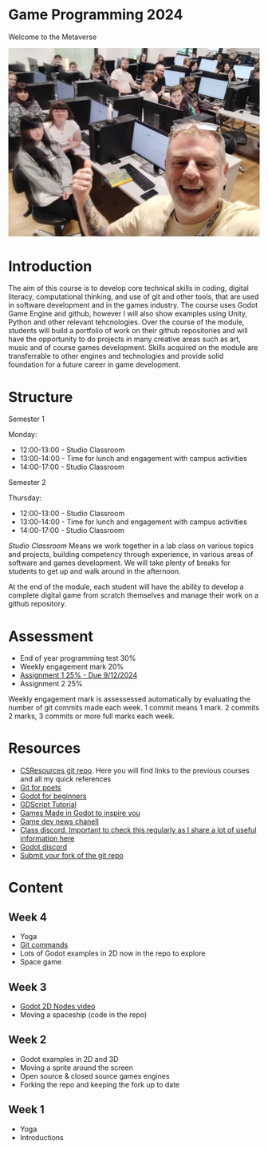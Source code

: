 # Game Programming 2024

Welcome to the Metaverse

[![YouTube](images/class_pic.jpg)](images/class_pic.jpg)

# Introduction

The aim of this course is to develop core technical skills in coding, digital literacy,  computational thinking, and use of git and other tools, that are used in software development and in the games industry. The course uses Godot Game Engine and github, however I will also show examples using Unity, Python and other relevant tehcnologies. Over the course of the module, students will build a portfolio of work on their github repositories and will have the opportunity to do projects in many creative areas such as art, music and of course games development. Skills acquired on the module are transferrable to other engines and technologies and provide solid foundation for a future career in game development.

# Structure

Semester 1

Monday:

- 12:00-13:00 - Studio Classroom
- 13:00-14:00 - Time for lunch and engagement with campus activities
- 14:00-17:00 - Studio Classroom

Semester 2

Thursday:

- 12:00-13:00 - Studio Classroom
- 13:00-14:00 - Time for lunch and engagement with campus activities
- 14:00-17:00 - Studio Classroom

*Studio Classroom* Means we work together in a lab class on various topics and projects, building competency through experience, in various areas of software and games development. We will take plenty of breaks for students to get up and walk around in the afternoon.

At the end of the module, each student will have the ability to develop a complete digital game from scratch themselves and manage their work on a github repository.

# Assessment

- End of year programming test 30%
- Weekly engagement mark 20%
- [Assignment 1 25% - Due 9/12/2024](assignments.md)
- Assignment 2 25%

Weekly engagement mark is assessessed automatically by evaluating the number of git commits made each week. 1 commit means 1 mark. 2 commits 2 marks, 3 commits or more full marks each week.

# Resources
- [CSResources git repo](https://github.com/skooter500/csresources/blob/main/git_ref.pdf). Here you will find links to the previous courses and all my quick references
- [Git for poets](https://www.youtube.com/watch?v=BCQHnlnPusY)
- [Godot for beginners](https://www.youtube.com/watch?v=LOhfqjmasi0)
- [GDScript Tutorial](https://www.youtube.com/watch?v=e1zJS31tr88)
- [Games Made in Godot to inspire you](https://www.youtube.com/@stayathomedev) 
- [Game dev news chanell](https://www.youtube.com/@gamefromscratch)
- [Class discord. Important to check this regularly as I share a lot of useful information here](https://discord.gg/3SwfCsH9)
- [Godot discord](https://discord.com/invite/godotengine)
- [Submit your fork of the git repo](https://forms.office.com/Pages/ResponsePage.aspx?id=yxdjdkjpX06M7Nq8ji_V2ou3qmFXqEdGlmiD1Myl3gNUQTMyV1NKWFVUWUwxQjZTS05SRTE1TEUxQi4u)

# Content

## Week 4
- Yoga
- [Git commands](https://github.com/skooter500/csresources/blob/main/git_ref.pdf)
- Lots of Godot examples in 2D now in the repo to explore
- Space game

## Week 3
- [Godot 2D Nodes video](https://www.youtube.com/watch?v=22VYNOtrcgM)
- Moving a spaceship (code in the repo)

## Week 2
- Godot examples in 2D and 3D 
- Moving a sprite around the screen
- Open source & closed source games engines
- Forking the repo and keeping the fork up to date

## Week 1
- Yoga
- Introductions